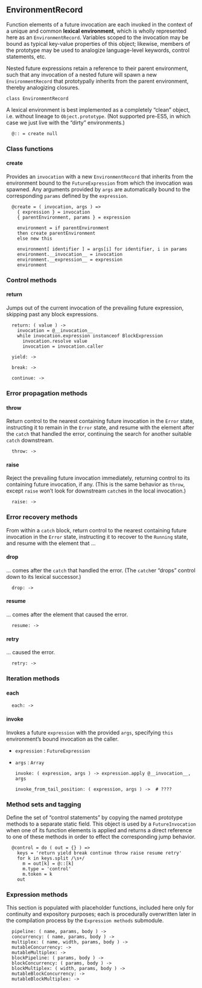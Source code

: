 ## EnvironmentRecord

Function elements of a future invocation are each invoked in the context of a
unique and common **lexical environment**, which is wholly represented here as
an `EnvironmentRecord`. Variables scoped to the invocation may be bound as
typical key-value properties of this object; likewise, members of the prototype
may be used to analogize language-level keywords, control statements, etc.

Nested future expressions retain a reference to their parent environment, such
that any invocation of a nested future will spawn a new `EnvironmentRecord`
that prototypally inherits from the parent environment, thereby analogizing
closures.

    class EnvironmentRecord

A lexical environment is best implemented as a completely “clean” object, i.e.
without lineage to `Object.prototype`. (Not supported pre-ES5, in which case
we just live with the “dirty” environments.)

      @:: = create null



### Class functions


#### create

Provides an `invocation` with a new `EnvironmentRecord` that inherits from the
environment bound to the `FutureExpression` from which the invocation was
spawned. Any arguments provided by `args` are automatically bound to the
corresponding `params` defined by the `expression`.

      @create = ( invocation, args ) =>
        { expression } = invocation
        { parentEnvironment, params } = expression

        environment = if parentEnvironment
        then create parentEnvironment
        else new this

        environment[ identifier ] = args[i] for identifier, i in params
        environment.__invocation__ = invocation
        environment.__expression__ = expression
        environment



### Control methods


#### return

Jumps out of the current invocation of the prevailing future expression,
skipping past any block expressions.

      return: ( value ) ->
        invocation = @__invocation__
        while invocation.expression instanceof BlockExpression
          invocation.resolve value
          invocation = invocation.caller

      yield: ->

      break: ->

      continue: ->



### Error propagation methods


#### throw

Return control to the nearest containing future invocation in the `Error`
state, instructing it to remain in the `Error` state, and resume with the
element after the `catch` that handled the error, continuing the search for
another suitable `catch` downstream.

      throw: ->


#### raise

Reject the prevailing future invocation immediately, returning control to its
containing future invocation, if any. (This is the same behavior as `throw`,
except `raise` won’t look for downstream `catch`es in the local invocation.)

      raise: ->



### Error recovery methods

From within a `catch` block, return control to the nearest containing future
invocation in the `Error` state, instructing it to recover to the `Running`
state, and resume with the element that ...


#### drop

... comes after the `catch` that handled the error. (The `catch`er “drops”
control down to its lexical successor.)

      drop: ->


#### resume

... comes after the element that caused the error.

      resume: ->


#### retry

... caused the error.

      retry: ->



### Iteration methods


#### each

      each: ->


#### invoke

Invokes a future `expression` with the provided `args`, specifying `this`
environment’s bound invocation as the caller.

* `expression` : `FutureExpression`
* `args` : `Array`

      invoke: ( expression, args ) -> expression.apply @__invocation__, args

      invoke_from_tail_position: ( expression, args ) ->  # ????



### Method sets and tagging

Define the set of “control statements” by copying the named prototype methods
to a separate static field. This object is used by a `FutureInvocation` when
one of its function elements is applied and returns a direct reference to one
of these methods in order to effect the corresponding jump behavior.

      @control = do ( out = {} ) =>
        keys = 'return yield break continue throw raise resume retry'
        for k in keys.split /\s+/
          m = out[k] = @::[k]
          m.type = 'control'
          m.token = k
        out



### Expression methods

This section is populated with placeholder functions, included here only for
continuity and expository purposes; each is procedurally overwritten later in
the compilation process by the `Expression methods` submodule.

      pipeline: ( name, params, body ) ->
      concurrency: ( name, params, body ) ->
      multiplex: ( name, width, params, body ) ->
      mutableConcurrency: ->
      mutableMultiplex: ->
      blockPipeline: ( params, body ) ->
      blockConcurrency: ( params, body ) ->
      blockMultiplex: ( width, params, body ) ->
      mutableBlockConcurrency: ->
      mutableBlockMultiplex: ->

